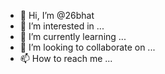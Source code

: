 - 👋 Hi, I’m @26bhat
- 👀 I’m interested in ...
- 🌱 I’m currently learning ...
- 💞️ I’m looking to collaborate on ...
- 📫 How to reach me ...

<!---
26bhat/26bhat is a ✨ special ✨ repository because its `README.md` (this file) appears on your GitHub profile.
You can click the Preview link to take a look at your changes.
--->
